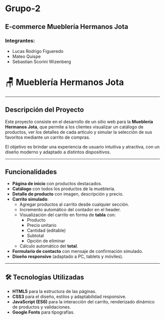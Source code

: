 # Grupo-2
## E-commerce Mueblería Hermanos Jota 
### Integrantes:
- Lucas Rodrigo Figueredo
- Mateo Quispe
- Sebastian Scorini Wizenberg
  
# 🪑 Mueblería Hermanos Jota
---

## Descripción del Proyecto
Este proyecto consiste en el desarrollo de un sitio web para la **Mueblería Hermanos Jota**, que permite a los clientes visualizar un catálogo de productos, ver los detalles de cada artículo y simular la selección de sus favoritos mediante un carrito de compras.

El objetivo es brindar una experiencia de usuario intuitiva y atractiva, con un diseño moderno y adaptado a distintos dispositivos.

---

## Funcionalidades
- **Página de inicio** con productos destacados.  
- **Catálogo** con todos los productos de la mueblería.  
- **Detalle de producto** con imagen, descripción y precio.  
- **Carrito simulado**:
  - Agregar productos al carrito desde cualquier sección.  
  - Incremento automático del contador en el header.  
  - Visualización del carrito en forma de **tabla** con:
    - Producto
    - Precio unitario
    - Cantidad (editable)
    - Subtotal
    - Opción de eliminar  
  - Cálculo automático del **total**.  
- **Formulario de contacto** con mensaje de confirmación simulado.  
- **Diseño responsive** (adaptado a PC, tablets y móviles).

---

## 🛠️ Tecnologías Utilizadas
- **HTML5** para la estructura de las páginas.  
- **CSS3** para el diseño, estilos y adaptabilidad responsive.  
- **JavaScript (ES6)** para la interacción del carrito, renderizado dinámico de productos y validaciones.    
- **Google Fonts** para tipografías.  
